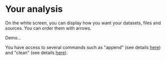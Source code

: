 # Your analysis


On the white screen, you can display how you want your datasets, files and sources.
You can order them with arrows.

Demo...

You have access to several commands such as "append" (see details [here](Prep/Tool_append.md)) and "clean" (see details [here](Prep/Tool_clean.md)).
